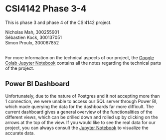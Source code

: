 # CSI4142 Phase 3-4
This is phase 3 and phase 4 of the CSI4142 project.

Nicholas Mah, 300255901<br>
Sébastien Kock, 300137051<br>
Simon Proulx, 300067852<br><br>

For more information on the technical aspects of our project, the [Google Colab Jupyter Notebook](CSI4142.ipynb) contains all the notes regarding the technical parts of the project.

## Power BI Dashboard

Unfortunately, due to the nature of Postgres and it not accepting more than 1 connection, we were unable to access our SQL server through Power BI, which made querying the data for the dashboards far more difficult. The current dashboard gives a general overview of the functionalities of the different views, which can be drilled down and rolled up by clicking on the arrows at the top of the view. If you would like to see the real data for our project, you can always consult the [Jupyter Notebook](CSI4142.ipynb) to visualize the accurate data.
